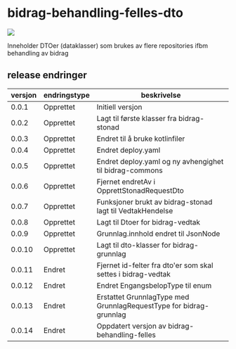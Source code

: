 # bidrag-behandling-felles-dto

![](https://github.com/navikt/bidrag-behandling-felles-dto/workflows/maven%20deploy/badge.svg)

Inneholder DTOer (dataklasser) som brukes av flere repositories ifbm behandling av bidrag

## release endringer

| versjon | endringstype | beskrivelse                                                        |
|---------|--------------|--------------------------------------------------------------------|
| 0.0.1   | Opprettet    | Initiell versjon                                                   |
| 0.0.2   | Opprettet    | Lagt til første klasser fra bidrag-stonad                          |
| 0.0.3   | Opprettet    | Endret til å bruke kotlinfiler                                     |
| 0.0.4   | Opprettet    | Endret deploy.yaml                                                 |
| 0.0.5   | Opprettet    | Endret deploy.yaml og ny avhengighet til bidrag-commons            |
| 0.0.6   | Opprettet    | Fjernet endretAv i OpprettStonadRequestDto                         |
| 0.0.7   | Opprettet    | Funksjoner brukt av bidrag-stonad lagt til VedtakHendelse          |
| 0.0.8   | Opprettet    | Lagt til Dtoer for bidrag-vedtak                                   |
| 0.0.9   | Opprettet    | Grunnlag.innhold endret til JsonNode                               |
| 0.0.10  | Opprettet    | Lagt til dto-klasser for bidrag-grunnlag                           |
| 0.0.11  | Endret       | Fjernet id-felter fra dto'er som skal settes i bidrag-vedtak       |
| 0.0.12  | Endret       | Endret EngangsbelopType til enum                                   |
| 0.0.13  | Endret       | Erstattet GrunnlagType med GrunnlagRequestType for bidrag-grunnlag |
| 0.0.14  | Endret       | Oppdatert versjon av bidrag-behandling-felles                      |
